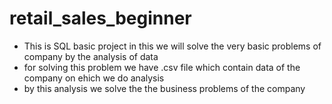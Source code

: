# retail_sales_beginner
- This is SQL  basic project in this we will solve the very basic problems of company by the analysis of data 
- for solving this problem we have .csv file which contain data of the company on ehich we do analysis
- by this analysis we solve the the business problems of the company 
